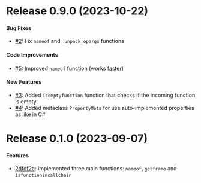 # Release 0.9.0 (2023-10-22)


#### Bug Fixes

* [#2](https://github.com/sammnnz/pymagic9/pull/2): Fix `nameof` and `_unpack_opargs` functions

#### Code Improvements

* [#5](https://github.com/sammnnz/pymagic9/pull/5): Improved `nameof` function (works faster)

#### New Features

* [#3](https://github.com/sammnnz/pymagic9/pull/3): Added `isemptyfunction` function that checks if the incoming function is empty
* [#4](https://github.com/sammnnz/pymagic9/pull/4): Added metaclass `PropertyMeta` for use auto-implemented properties as like in C#


# Release 0.1.0 (2023-09-07)


#### Features

* [2dfdf2c](https://github.com/sammnnz/pymagic9/commit/2dfdf2c1b985f9e85a9a94d02c49c885a2d1f9e9): Implemented three main functions: `nameof`, `getframe` and `isfunctionincallchain`
